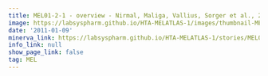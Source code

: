 ```yaml
---
title: MEL01-2-1 - overview - Nirmal, Maliga, Vallius, Sorger et al., 2021
image: https://labsyspharm.github.io/HTA-MELATLAS-1/images/thumbnail-MEL01-2-1-overview.jpg
date: '2011-01-09'
minerva_link: https://labsyspharm.github.io/HTA-MELATLAS-1/stories/MEL01-2-1-overview.html
info_link: null
show_page_link: false
tag: MEL
---
```

